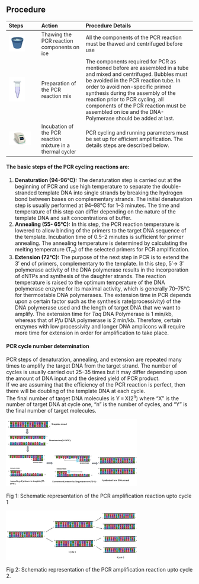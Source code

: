## Procedure


Steps | Action  | Procedure Details| 
:--|:--|:--|
<img src="images/Thawing_on_ice.png" class="img-fluid" width="60%"> | Thawing the PCR reaction components on ice |  All the components of the PCR reaction must be thawed and centrifuged before use  |
<img src="images/tube.png" class="img-fluid" width="60%"> | Preparation of the PCR reaction mix |  The components required for PCR as mentioned before are assembled in a tube and mixed and centrifuged. Bubbles must be avoided in the PCR reaction tube. In order to avoid  non-specific primed synthesis during the assembly of the reaction prior to PCR cycling, all components of the PCR reaction must be assembled on ice and the DNA- Polymerase should be added at last.  |
<img src="images/Thermal_cycler.jpg" class="img-fluid" width="80%"> | Incubation of the PCR reaction mixture in a thermal cycler |  PCR cycling and running parameters must be set up for efficient amplification. The details steps are described below.|



#### The basic steps of the PCR cycling reactions are:
1. **Denaturation (94-96°C):** The denaturation step is carried out at the beginning of PCR and use high temperature to  separate the double-stranded template DNA into single strands by breaking the hydrogen bond between bases on complementary strands. The initial denaturation step is usually performed at 94–98°C for 1–3 minutes. The time and temperature of this step can differ depending on the nature of the template DNA and salt concentrations of buffer. 
2. **Annealing (55- 65°C):** In this step, the PCR  reaction temperature is lowered to allow binding of the primers to the target DNA sequence of the template. Incubation time of 0.5–2 minutes is sufficient for primer annealing. The annealing temperature is determined by calculating the melting temperature (T<sub>m</sub>) of the selected primers for PCR amplification.
3. **Extension (72°C):** The purpose of the next step in PCR is to extend the 3′ end of primers, complementary to the template. In this step, 5′→ 3′ polymerase activity of the DNA polymerase  results in the incorporation of dNTPs and synthesis of the daughter strands. The reaction temperature is raised to the optimum temperature of the DNA polymerase enzyme for its maximal activity, which is generally 70–75°C for thermostable DNA polymerases. The extension time in PCR depends upon a certain factor such as the synthesis rate(processivity) of the DNA polymerase used and the length of target DNA that we want to amplify. The extension time for *Taq* DNA Polymerase is 1 min/kb, whereas that of *Pfu* DNA polymerase is 2 min/kb. Therefore, certain enzymes with low processivity and longer DNA amplicons will require more time for extension in order for amplification to take place.

#### PCR cycle number determination
PCR steps of denaturation, annealing, and extension are repeated many times to amplify the target DNA from the target strand. The number of cycles is usually carried out 25–35 times but it may differ depending upon the amount of DNA input and the desired yield of PCR product.  
If we are assuming that the efficiency of the PCR reaction is perfect, then there will be doubling of the template DNA at each cycle.  
The final number of target DNA molecules is Y = X(2<sup>n</sup>) 
where “X” is the number of  target DNA  at cycle one, “n” is the number of cycles, and “Y” is the final number of target molecules.

<div><img src="images/pcr2.png" class="img-fluid" width="70%">
<p>Fig 1: Schematic representation of the PCR amplification reaction upto cycle 1</p>
</div>

<div><img src="images/PCR-amplification-reaction.png"  class="img-fluid" width="70%">
<p>Fig 2: Schematic representation of the PCR amplification reaction upto cycle 2.</p>
</div>